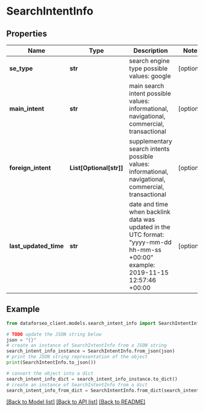 # SearchIntentInfo


## Properties

Name | Type | Description | Notes
------------ | ------------- | ------------- | -------------
**se_type** | **str** | search engine type possible values: google | [optional] 
**main_intent** | **str** | main search intent possible values: informational, navigational, commercial, transactional | [optional] 
**foreign_intent** | **List[Optional[str]]** | supplementary search intents possible values: informational, navigational, commercial, transactional | [optional] 
**last_updated_time** | **str** | date and time when backlink data was updated in the UTC format: “yyyy-mm-dd hh-mm-ss +00:00” example: 2019-11-15 12:57:46 +00:00 | [optional] 

## Example

```python
from dataforseo_client.models.search_intent_info import SearchIntentInfo

# TODO update the JSON string below
json = "{}"
# create an instance of SearchIntentInfo from a JSON string
search_intent_info_instance = SearchIntentInfo.from_json(json)
# print the JSON string representation of the object
print(SearchIntentInfo.to_json())

# convert the object into a dict
search_intent_info_dict = search_intent_info_instance.to_dict()
# create an instance of SearchIntentInfo from a dict
search_intent_info_from_dict = SearchIntentInfo.from_dict(search_intent_info_dict)
```
[[Back to Model list]](../README.md#documentation-for-models) [[Back to API list]](../README.md#documentation-for-api-endpoints) [[Back to README]](../README.md)


